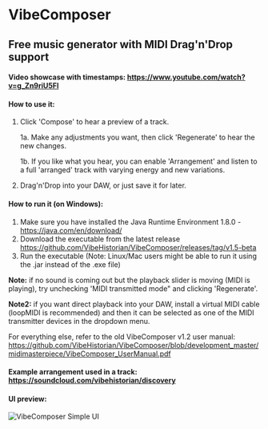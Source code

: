 # VibeComposer
## Free music generator with MIDI Drag'n'Drop support

#### Video showcase with timestamps: https://www.youtube.com/watch?v=g_Zn9riU5FI

#### How to use it:
1. Click 'Compose' to hear a preview of a track.

    1a. Make any adjustments you want, then click 'Regenerate' to hear the new changes.

    1b. If you like what you hear, you can enable 'Arrangement' and listen to a full 'arranged' track with varying energy and new variations.

2. Drag'n'Drop into your DAW, or just save it for later.

#### How to run it (on Windows):
1. Make sure you have installed the Java Runtime Environment 1.8.0 - https://java.com/en/download/
2. Download the executable from the latest release https://github.com/VibeHistorian/VibeComposer/releases/tag/v1.5-beta
3. Run the executable
(Note: Linux/Mac users might be able to run it using the .jar instead of the .exe file)


**Note:** if no sound is coming out but the playback slider is moving (MIDI is playing), try unchecking 'MIDI transmitted mode" and clicking 'Regenerate'.

**Note2:** if you want direct playback into your DAW, install a virtual MIDI cable (loopMIDI is recommended) 
    and then it can be selected as one of the MIDI transmitter devices in the dropdown menu.
    
    
For everything else, refer to the old VibeComposer v1.2 user manual: https://github.com/VibeHistorian/VibeComposer/blob/development_master/midimasterpiece/VibeComposer_UserManual.pdf


#### Example arrangement used in a track: https://soundcloud.com/vibehistorian/discovery

#### UI preview:

![VibeComposer Simple UI](https://i.imgur.com/Q8G1ZqE.png)
